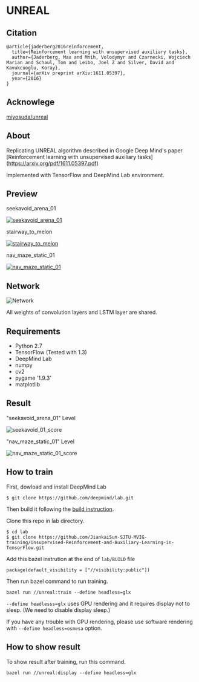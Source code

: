# UNREAL

## Citation
```
@article{jaderberg2016reinforcement,
  title={Reinforcement learning with unsupervised auxiliary tasks},
  author={Jaderberg, Max and Mnih, Volodymyr and Czarnecki, Wojciech Marian and Schaul, Tom and Leibo, Joel Z and Silver, David and Kavukcuoglu, Koray},
  journal={arXiv preprint arXiv:1611.05397},
  year={2016}
}
```

## Acknowlege
[miyosuda/unreal](https://github.com/miyosuda/unreal)


## About

Replicating UNREAL algorithm described in Google Deep Mind's paper [Reinforcement learning with unsupervised auxiliary tasks]
(https://arxiv.org/pdf/1611.05397.pdf)

Implemented with TensorFlow and DeepMind Lab environment.

## Preview
seekavoid_arena_01

[![seekavoid_arena_01](./doc/display0.png)](https://youtu.be/1jF3gAdXfio)

stairway_to_melon

[![stairway_to_melon](./doc/display1.png)](https://youtu.be/FDA8QqUgdbo)

nav_maze_static_01

[![nav_maze_static_01](./doc/display2.png)](https://youtu.be/xHK0qBeH3-I)

## Network
![Network](./doc/network0.png)

All weights of convolution layers and LSTM layer are shared.

## Requirements

- Python 2.7
- TensorFlow (Tested with 1.3)
- DeepMind Lab
- numpy
- cv2
- pygame  '1.9.3'
- matplotlib

## Result
"seekavoid_arena_01" Level

![seekavoid_01_score](./doc/graph_seekavoid_01.png)

"nav_maze_static_01" Level

![nav_maze_static_01_score](./doc/graph_nav_maze_static_01.png)


## How to train
First, dowload and install DeepMind Lab
```
$ git clone https://github.com/deepmind/lab.git
```
Then build it following the [build instruction](https://github.com/deepmind/lab/blob/master/docs/build.md).


Clone this repo in lab directory.
```
$ cd lab
$ git clone https://github.com/JiankaiSun-SJTU-MVIG-training/Unsupervised-Reinforcement-and-Auxiliary-Learning-in-TensorFlow.git
```
Add this bazel instrution at the end of `lab/BUILD` file

```
package(default_visibility = ["//visibility:public"])
```

Then run bazel command to run training.
```
bazel run //unreal:train --define headless=glx
```
`--define headlesss=glx` uses GPU rendering and it requires display not to sleep. (We need to disable display sleep.)

If you have any trouble with GPU rendering, please use software rendering with `--define headless=osmesa` option.

## How to show result

To show result after training, run this command.
```
bazel run //unreal:display --define headless=glx
```
